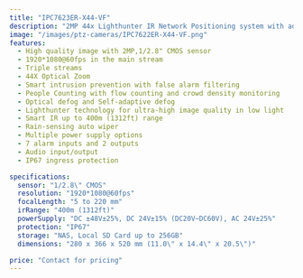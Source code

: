 ```yaml
---
title: "IPC7623ER-X44-VF"
description: "2MP 44x Lighthunter IR Network Positioning system with advanced features including smart intrusion prevention, people counting, and optical defog capabilities"
image: "/images/ptz-cameras/IPC7622ER-X44-VF.png"
features:
  - High quality image with 2MP,1/2.8" CMOS sensor
  - 1920*1080@60fps in the main stream
  - Triple streams
  - 44X Optical Zoom
  - Smart intrusion prevention with false alarm filtering
  - People Counting with flow counting and crowd density monitoring
  - Optical defog and Self-adaptive defog
  - Lighthunter technology for ultra-high image quality in low light
  - Smart IR up to 400m (1312ft) range
  - Rain-sensing auto wiper
  - Multiple power supply options
  - 7 alarm inputs and 2 outputs
  - Audio input/output
  - IP67 ingress protection

specifications:
  sensor: "1/2.8\" CMOS"
  resolution: "1920*1080@60fps"
  focalLength: "5 to 220 mm"
  irRange: "400m (1312ft)"
  powerSupply: "DC ±48V±25%, DC 24V±15% (DC20V~DC60V), AC 24V±25%"
  protection: "IP67"
  storage: "NAS, Local SD Card up to 256GB"
  dimensions: "280 x 366 x 520 mm (11.0\" x 14.4\" x 20.5\")"

price: "Contact for pricing"
---
```

